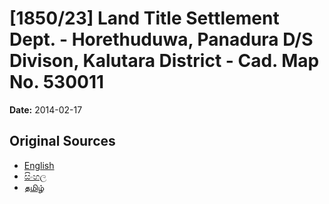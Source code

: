 # [1850/23] Land Title Settlement Dept. - Horethuduwa, Panadura D/S Divison, Kalutara District - Cad. Map No. 530011

**Date:** 2014-02-17

## Original Sources

- [English](https://documents.gov.lk/view/extra-gazettes/2014/2/1850-23_E.pdf)
- [සිංහල](https://documents.gov.lk/view/extra-gazettes/2014/2/1850-23_S.pdf)
- [தமிழ்](https://documents.gov.lk/view/extra-gazettes/2014/2/1850-23_T.pdf)
